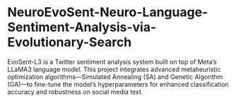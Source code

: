 # NeuroEvoSent-Neuro-Language-Sentiment-Analysis-via-Evolutionary-Search
EvoSent-L3 is a Twitter sentiment analysis system built on top of Meta’s LLaMA3 language model. This project integrates advanced metaheuristic optimization algorithms—Simulated Annealing (SA) and Genetic Algorithm (GA)—to fine-tune the model’s hyperparameters for enhanced classification accuracy and robustness on social media text.
